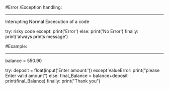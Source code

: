 
#Error /Exception handling:
***************************
Interupting Normal Excecution of a code


try:
  risky code
except:
  print('Error')
else:
  print('No Error')
finally:
  print('always prints message')

#Example:
********
balance = 550.90

try:
    deposit = float(input('Enter amount:'))
except ValueError:
    print("please Enter valid amount")
else:
    final_Balance = balance+deposit
    print(final_Balance)
finally:
    print("Thank you")
	
